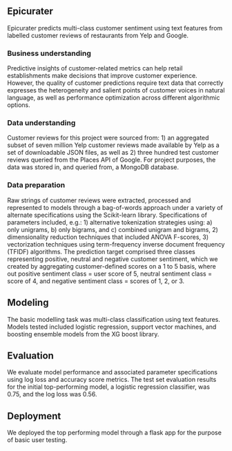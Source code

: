 ## Epicurater
Epicurater predicts multi-class customer sentiment using text features from labelled customer reviews of restaurants from Yelp and Google.

### **Business understanding**
Predictive insights of customer-related metrics can help retail establishments make decisions that improve customer experience. However, the quality of customer predictions require text data that correctly expresses the heterogeneity and salient points of customer voices in natural language, as well as performance optimization across different algorithmic options.

### **Data understanding** 
Customer reviews for this project were sourced from: 1) an aggregated subset of seven million Yelp customer reviews made available by Yelp as a set of downloadable JSON files, as well as 2) three hundred test customer reviews queried from the Places API of Google. For project purposes, the data was stored in, and queried from, a MongoDB database.

### **Data preparation**
Raw strings of customer reviews were extracted, processed and represented to models through a bag-of-words approach under a variety of alternate specifications using the Scikit-learn library. Specifications of parameters included, e.g.: 
    1) alternative tokenization strategies using: 
        a) only unigrams, b) only bigrams, and c) combined unigram and bigrams, 
    2) dimensionality reduction techniques that included ANOVA F-scores, 
    3) vectorization techniques using term-frequency inverse document frequency (TFIDF) algorithms. 
The prediction target comprised three classes representing positive, neutral and negative customer sentiment, which we created by aggregating customer-defined scores on a 1 to 5 basis, where out positive sentiment class = user score of 5, neutral sentiment class = score of 4, and negative sentiment class = scores of 1, 2, or 3.

## **Modeling**
The basic modelling task was multi-class classification using text features. Models tested included logistic regression, support vector machines, and boosting ensemble models from the XG boost library.

## **Evaluation** 
We evaluate model performance and associated parameter specifications using log loss and accuracy score metrics. The test set evaluation results for the initial top-performing model, a logistic regression classifier, was 0.75, and the log loss was 0.56. 

## **Deployment**
We deployed the top performing model through a flask app for the purpose of basic user testing.
